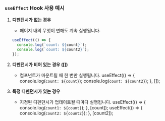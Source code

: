 ### `useEffect` Hook 사용 예시

1. **디펜던시가 없는 경우**

   - 페이지 내의 무엇이 변해도 계속 실행됩니다.

   ```javascript
   useEffect(() => {
     console.log(`count: ${count}`);
     console.log(`count: ${count2}`);
   });
   ```

2. **디펜던시가 비어 있는 경우 ([])**

   - 컴포넌트가 마운트될 때 한 번만 실행됩니다.
     useEffect(() => {
     console.log(`count: ${count}`);
     console.log(`count: ${count2}`);
     }, []);

3. **특정 디펜던시가 있는 경우**

   - 지정된 디펜던시가 업데이트될 때마다 실행됩니다.
     useEffect(() => {
     console.log(`count1: ${count}`);
     }, [count]);
     useEffect(() => {
     console.log(`count2: ${count2}`);
     }, [count2]);
